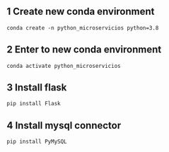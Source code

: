 ## 1 Create new conda environment
```
conda create -n python_microservicios python=3.8
```

## 2 Enter to new conda environment
```
conda activate python_microservicios
```

## 3 Install flask
```
pip install Flask
```

## 4 Install mysql connector
```
pip install PyMySQL
```